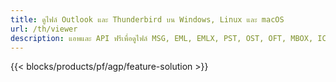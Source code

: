 ```yaml
---
title: ดูไฟล์ Outlook และ Thunderbird บน Windows, Linux และ macOS 
url: /th/viewer
description: แอพและ API ฟรีเพื่อดูไฟล์ MSG, EML, EMLX, PST, OST, OFT, MBOX, ICS & VCF
---
```


{{< blocks/products/pf/agp/feature-solution >}} 

